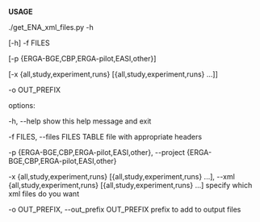 **USAGE**

./get_ENA_xml_files.py -h


 [-h] -f FILES

 [-p {ERGA-BGE,CBP,ERGA-pilot,EASI,other}]

 [-x {all,study,experiment,runs} [{all,study,experiment,runs} ...]]

  -o OUT_PREFIX

options:

  -h, --help            show this help message and exit

  -f FILES, --files FILES                        TABLE file with appropriate headers

  -p {ERGA-BGE,CBP,ERGA-pilot,EASI,other}, --project {ERGA-BGE,CBP,ERGA-pilot,EASI,other}

  -x {all,study,experiment,runs} [{all,study,experiment,runs} ...], --xml {all,study,experiment,runs} [{all,study,experiment,runs} ...]          specify which xml files do you want

  -o OUT_PREFIX, --out_prefix OUT_PREFIX                   prefix to add to output files
